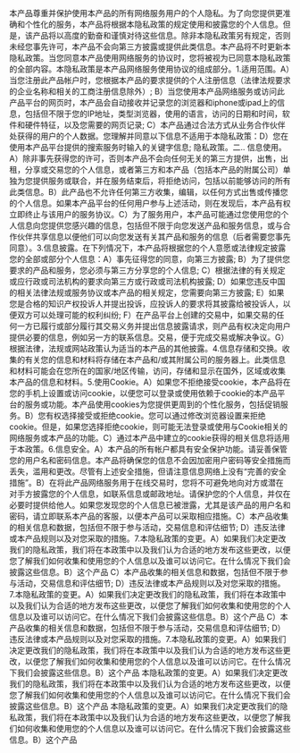 本产品尊重并保护使用本产品的所有网络服务用户的个人隐私。为了向您提供更准确和个性化的服务，本产品将根据本隐私政策的规定使用和披露您的个人信息。但是，该产品将以高度的勤奋和谨慎对待这些信息。除非本隐私政策另有规定，否则未经您事先许可，本产品不会向第三方披露或提供此类信息。本产品将不时更新本隐私政策。当您同意本产品使用网络服务的协议时，您将被视为已同意本隐私政策的全部内容。本隐私政策是本产品网络服务使用协议的组成部分。1.适用范围。A）当您注册此产品帐户时，您根据本产品的要求提供的个人注册信息（法律法规要求的企业名称和相关的工商注册信息除外）; B）当您使用本产品网络服务或访问此产品平台的网页时，本产品会自动接收并记录您的浏览器和iphone或ipad上的信息，包括但不限于您的IP地址，类型浏览器，使用的语言，访问的日期和时间，软件和硬件特征，以及您需要的网页记录; C）本产品通过合法方式从业务合作伙伴处获得的用户的个人数据。您理解并同意以下信息不适用于本隐私政策：D）您在使用本产品平台提供的搜索服务时输入的关键字信息; 隐私政策。二.. 信息使用。A）除非事先获得您的许可，否则本产品不会向任何无关的第三方提供，出售，出租，分享或交易您的个人信息，或者第三方和本产品（包括本产品的附属公司）单独为您提供服务或联合，并在服务结束后，将拒绝访问，包括以前能够访问的所有此类信息。B）此产品也不允许任何第三方收集，编辑，以任何方式出售或传播您的个人信息。如果本产品平台的任何用户参与上述活动，则在发现后，本产品有权立即终止与该用户的服务协议。C）为了服务用户，本产品可能通过您使用您的个人信息向您提供您感兴趣的信息，包括但不限于向您发送产品和服务信息，或与合作伙伴共享信息以便他们可以向您发送有关其产品和服务的信息（后者需要您事先同意）。3.信息披露。在下列情况下，本产品将根据您的个人意愿或法律规定披露您的全部或部分个人信息：A）事先征得您的同意，向第三方披露; B）为了提供您要求的产品和服务，您必须与第三方分享您的个人信息; C）根据法律的有关规定或应行政或司法机构的要求向第三方或行政或司法机构披露; D）如果您违反中国的相关法律法规或服务协议或本产品的相关规定，您需要向第三方披露; E）如果您是合格的知识产权投诉人并提出投诉，应投诉人的要求将其披露给被投诉人，以便双方可以处理可能的权利纠纷; F）在产品平台上创建的交易中，如果交易的任何一方已履行或部分履行其交易义务并提出信息披露请求，则产品有权决定向用户提供必要的信息，例如另一方的联系信息。交易，便于完成交易或解决争议。G）根据法律，法规或网站政策认为适当的本产品的其他披露。4.信息存储和交换。收集的有关您的信息和材料将存储在本产品和/或其附属公司的服务器上。此类信息和材料可能会在您所在的国家/地区传输，访问，存储和显示在国外，区域或收集本产品的信息和材料。5.使用Cookie。A）如果您不拒绝接受cookie，本产品将在您的手机上设置或访问cookie，以便您可以登录或使用依赖于cookie的本产品平台的服务或功能。本产品使用cookies为您提供更周到的个性化服务，包括促销服务。B）您有权选择接受或拒绝cookie。您可以通过修改浏览器设置来拒绝cookie。但是，如果您选择拒绝cookie，则可能无法登录或使用与Cookie相关的网络服务或本产品的功能。C）通过本产品中建立的cookie获得的相关信息将适用于本政策。6.信息安全。A）本产品的所有帐户都具有安全保护功能。请妥善保管您的用户名和密码信息。本产品将确保您的信息不会因加密用户密码等安全措施而丢失，滥用和更改。尽管有上述安全措施，但请注意信息网络上没有“完善的安全措施”。B）在将此产品网络服务用于在线交易时，您将不可避免地向对方或潜在对手方披露您的个人信息，如联系信息或邮政地址。请保护您的个人信息，并仅在必要时提供给他人。如果您发现您的个人信息已被泄露，尤其是该产品的用户名和密码，请立即联系本产品的客服，以便本产品可以采取相应措施。C）本产品收集的相关信息和数据，包括但不限于参与活动，交易信息和评估细节; D）违反法律或本产品规则以及对您采取的措施。7.本隐私政策的变更。A）如果我们决定更改我们的隐私政策，我们将在本政策中以及我们认为合适的地方发布这些更改，以便您了解我们如何收集和使用您的个人信息以及谁可以访问它。在什么情况下我们会披露这些信息。B）这个产品 C）本产品收集的相关信息和数据，包括但不限于参与活动，交易信息和评估细节; D）违反法律或本产品规则以及对您采取的措施。7.本隐私政策的变更。A）如果我们决定更改我们的隐私政策，我们将在本政策中以及我们认为合适的地方发布这些更改，以便您了解我们如何收集和使用您的个人信息以及谁可以访问它。在什么情况下我们会披露这些信息。B）这个产品 C）本产品收集的相关信息和数据，包括但不限于参与活动，交易信息和评估细节; D）违反法律或本产品规则以及对您采取的措施。7.本隐私政策的变更。A）如果我们决定更改我们的隐私政策，我们将在本政策中以及我们认为合适的地方发布这些更改，以便您了解我们如何收集和使用您的个人信息以及谁可以访问它。在什么情况下我们会披露这些信息。B）这个产品 本隐私政策的变更。A）如果我们决定更改我们的隐私政策，我们将在本政策中以及我们认为合适的地方发布这些更改，以便您了解我们如何收集和使用您的个人信息以及谁可以访问它。在什么情况下我们会披露这些信息。B）这个产品 本隐私政策的变更。A）如果我们决定更改我们的隐私政策，我们将在本政策中以及我们认为合适的地方发布这些更改，以便您了解我们如何收集和使用您的个人信息以及谁可以访问它。在什么情况下我们会披露这些信息。B）这个产品
